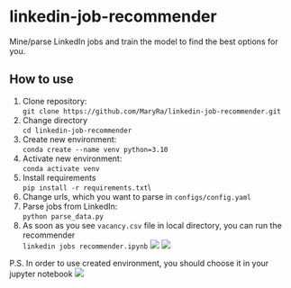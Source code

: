 # linkedin-job-recommender
Mine/parse LinkedIn jobs and train the model to find the best options for you.

## How to use
1. Clone repository:\
```git clone https://github.com/MaryRa/linkedin-job-recommender.git```
2. Change directory \
```cd linkedin-job-recommender```
3. Create new environment:\
```conda create --name venv python=3.10```
4. Activate new environment:\
```conda activate venv```
5. Install requirements\
```pip install -r requirements.txt```\
6. Change urls, which you want to parse in ```configs/config.yaml```
7. Parse jobs from LinkedIn:\
```python parse_data.py```
8. As soon as you see ```vacancy.csv``` file in local directory, you can run 
the recommender\
```linkedin jobs recommender.ipynb```
![](pics/recommender_view.png)
![](pics/vacany_view.png)


P.S. In order to use created environment, you should choose it in your jupyter 
notebook ![](pics/venv.png)
